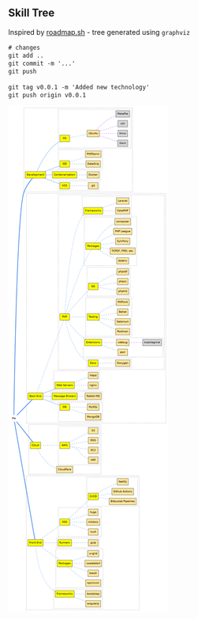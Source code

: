 ## Skill Tree

Inspired by [roadmap.sh](https://github.com/kamranahmedse/developer-roadmap#introduction) - tree generated using `graphviz`

```shell
# changes
git add ..
git commit -m '...'
git push

git tag v0.0.1 -m 'Added new technology'
git push origin v0.0.1
```

![skills](/.github/img/sample.png)